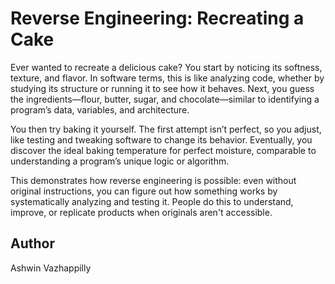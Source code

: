 <!-- BEGIN TITLE -->
# Reverse Engineering: Recreating a Cake
<!-- END TITLE -->

<!-- BEGIN BODY -->
Ever wanted to recreate a delicious cake? You start by noticing its softness, texture, and flavor. In software terms, this is like analyzing code, whether by studying its structure or running it to see how it behaves. Next, you guess the ingredients—flour, butter, sugar, and chocolate—similar to identifying a program’s data, variables, and architecture.

You then try baking it yourself. The first attempt isn’t perfect, so you adjust, like testing and tweaking software to change its behavior. Eventually, you discover the ideal baking temperature for perfect moisture, comparable to understanding a program’s unique logic or algorithm.

This demonstrates how reverse engineering is possible: even without original instructions, you can figure out how something works by systematically analyzing and testing it. People do this to understand, improve, or replicate products when originals aren't accessible.
<!-- END BODY -->

## Author
<!-- BEGIN AUTHOR -->
Ashwin Vazhappilly
<!-- END AUTHOR -->
